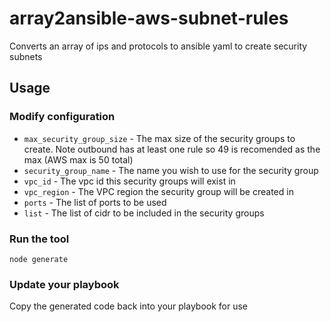 # array2ansible-aws-subnet-rules
Converts an array of ips and protocols to ansible yaml to create security subnets 

## Usage

### Modify configuration
 * `max_security_group_size` - The max size of the security groups to create.  Note outbound has at least one rule so 49 is recomended as the max (AWS max is 50 total)
 * `security_group_name` - The name you wish to use for the security group
 * `vpc_id` - The vpc id this security groups will exist in
 * `vpc_region` - The VPC region the security group will be created in
 * `ports` - The list of ports to be used
 * `list` - The list of cidr to be included in the security groups

 ### Run the tool
 ```
 node generate
 ```

 ### Update your playbook
 Copy the generated code back into your playbook for use
 